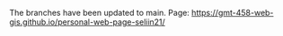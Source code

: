 The branches have been updated to main.
Page:  https://gmt-458-web-gis.github.io/personal-web-page-seliin21/

